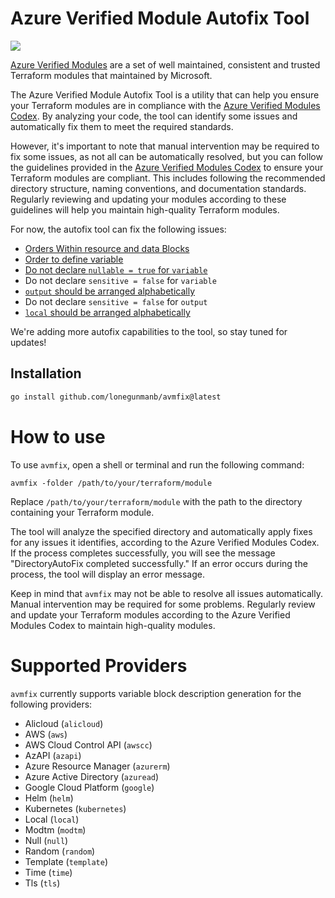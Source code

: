 # Azure Verified Module Autofix Tool

![](https://img.shields.io/github/actions/workflow/status/lonegunmanb/azure-verified-module-fix/pr_check.yaml?label=Build&style=for-the-badge)

[Azure Verified Modules](https://github.com/Azure/terraform-azure-modules) are a set of well maintained, consistent and trusted Terraform modules that maintained by Microsoft.

The Azure Verified Module Autofix Tool is a utility that can help you ensure your Terraform modules are in compliance with the [Azure Verified Modules Codex](https://github.com/Azure/terraform-azure-modules/blob/main/codex/README.md). By analyzing your code, the tool can identify some issues and automatically fix them to meet the required standards.

However, it's important to note that manual intervention may be required to fix some issues, as not all can be automatically resolved, but you can follow the guidelines provided in the [Azure Verified Modules Codex](https://github.com/Azure/terraform-azure-modules/blob/main/codex/README.md) to ensure your Terraform modules are compliant. This includes following the recommended directory structure, naming conventions, and documentation standards. Regularly reviewing and updating your modules according to these guidelines will help you maintain high-quality Terraform modules.

For now, the autofix tool can fix the following issues:

* [Orders Within resource and data Blocks](https://github.com/Azure/terraform-azure-modules/blob/main/codex/logic_code/resource.md#orders-within-resource-and-data-blocks)
* [Order to define variable](https://github.com/Azure/terraform-azure-modules/blob/main/codex/logic_code/variables.tf.md#order-to-define-variable)
* [Do not declare `nullable = true` for `variable`](https://github.com/Azure/terraform-azure-modules/blob/main/codex/logic_code/variables.tf.md#do-not-declare-nullable--true)
* Do not declare `sensitive = false` for `variable`
* [`output` should be arranged alphabetically](https://github.com/Azure/terraform-azure-modules/blob/main/codex/logic_code/outputs.md#output-should-be-arranged-alphabetically)
* Do not declare `sensitive = false` for `output`
* [`local` should be arranged alphabetically](https://github.com/Azure/terraform-azure-modules/blob/main/codex/logic_code/locals.tf.md#local-should-be-arranged-alphabetically)

We're adding more autofix capabilities to the tool, so stay tuned for updates!

## Installation

```bash
go install github.com/lonegunmanb/avmfix@latest
```

# How to use

To use `avmfix`, open a shell or terminal and run the following command:

```shell
avmfix -folder /path/to/your/terraform/module
```

Replace `/path/to/your/terraform/module` with the path to the directory containing your Terraform module.

The tool will analyze the specified directory and automatically apply fixes for any issues it identifies, according to the Azure Verified Modules Codex. If the process completes successfully, you will see the message "DirectoryAutoFix completed successfully." If an error occurs during the process, the tool will display an error message.

Keep in mind that `avmfix` may not be able to resolve all issues automatically. Manual intervention may be required for some problems. Regularly review and update your Terraform modules according to the Azure Verified Modules Codex to maintain high-quality modules.

# Supported Providers

`avmfix` currently supports variable block description generation for the following providers:
* Alicloud (`alicloud`)
* AWS (`aws`)
* AWS Cloud Control API (`awscc`)
* AzAPI (`azapi`)
* Azure Resource Manager (`azurerm`)
* Azure Active Directory (`azuread`)
* Google Cloud Platform (`google`)
* Helm (`helm`)
* Kubernetes (`kubernetes`)
* Local (`local`)
* Modtm (`modtm`)
* Null (`null`)
* Random (`random`)
* Template (`template`)
* Time (`time`)
* Tls (`tls`)